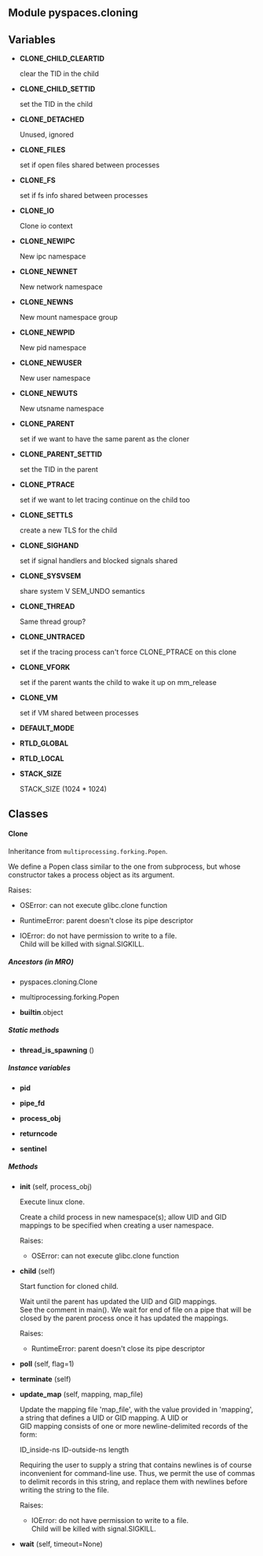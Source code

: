 Module pyspaces.cloning
-----------------------

Variables
---------
- **CLONE_CHILD_CLEARTID**

    clear the TID in the child

- **CLONE_CHILD_SETTID**

    set the TID in the child

- **CLONE_DETACHED**

    Unused, ignored

- **CLONE_FILES**

    set if open files shared between processes

- **CLONE_FS**

    set if fs info shared between processes

- **CLONE_IO**

    Clone io context

- **CLONE_NEWIPC**

    New ipc namespace

- **CLONE_NEWNET**

    New network namespace

- **CLONE_NEWNS**

    New mount namespace group

- **CLONE_NEWPID**

    New pid namespace

- **CLONE_NEWUSER**

    New user namespace

- **CLONE_NEWUTS**

    New utsname namespace

- **CLONE_PARENT**

    set if we want to have the same parent as the cloner

- **CLONE_PARENT_SETTID**

    set the TID in the parent

- **CLONE_PTRACE**

    set if we want to let tracing continue on the child too

- **CLONE_SETTLS**

    create a new TLS for the child

- **CLONE_SIGHAND**

    set if signal handlers and blocked signals shared

- **CLONE_SYSVSEM**

    share system V SEM_UNDO semantics

- **CLONE_THREAD**

    Same thread group?

- **CLONE_UNTRACED**

    set if the tracing process can't force CLONE_PTRACE on this clone

- **CLONE_VFORK**

    set if the parent wants the child to wake it up on mm_release

- **CLONE_VM**

    set if VM shared between processes

- **DEFAULT_MODE**

- **RTLD_GLOBAL**

- **RTLD_LOCAL**

- **STACK_SIZE**

    STACK_SIZE (1024 * 1024)

Classes
-------
#### Clone 
Inheritance from `multiprocessing.forking.Popen`.
  
We define a Popen class similar to the one from subprocess, but
whose constructor takes a process object as its argument.
  
Raises:    

* OSError: can not execute glibc.clone function  

* RuntimeError: parent doesn't close its pipe descriptor  

* IOError: do not have permission to write to a file.  
Child will be killed with signal.SIGKILL.

##### Ancestors (in MRO)
- pyspaces.cloning.Clone

- multiprocessing.forking.Popen

- __builtin__.object

##### Static methods
- **thread_is_spawning** ()

##### Instance variables
- **pid**

- **pipe_fd**

- **process_obj**

- **returncode**

- **sentinel**

##### Methods
- **__init__** (self, process_obj)

    Execute linux clone.
  
    Create a child process in new namespace(s);
allow UID and GID mappings to be specified when
creating a user namespace.
  
    Raises:    

    * OSError: can not execute glibc.clone function

- **child** (self)

    Start function for cloned child.
  
    Wait until the parent has updated the UID and GID mappings.  
See the comment in main(). We wait for end of file on a
pipe that will be closed by the parent process once it has
updated the mappings.
  
    Raises:    

    * RuntimeError: parent doesn't close its pipe descriptor

- **poll** (self, flag=1)

- **terminate** (self)

- **update_map** (self, mapping, map_file)

    Update the mapping file 'map_file', with the value provided in
'mapping', a string that defines a UID or GID mapping. A UID or  
GID mapping consists of one or more newline-delimited records
of the form:  
  
    ID_inside-ns    ID-outside-ns   length
  
    Requiring the user to supply a string that contains newlines is
of course inconvenient for command-line use. Thus, we permit the
use of commas to delimit records in this string, and replace them
with newlines before writing the string to the file.
  
    Raises:    

    * IOError: do not have permission to write to a file.  
Child will be killed with signal.SIGKILL.

- **wait** (self, timeout=None)
